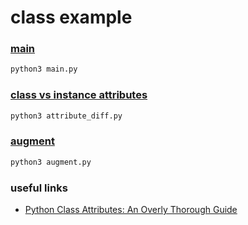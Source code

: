 # class example

### [main](main.py)

```sh
python3 main.py
```

### [class vs instance attributes](attribute_diff.py)

```sh
python3 attribute_diff.py
```

### [augment](augment.py)

```sh
python3 augment.py
```

### useful links
* [Python Class Attributes: An Overly Thorough Guide](https://www.toptal.com/python/python-class-attributes-an-overly-thorough-guide)
